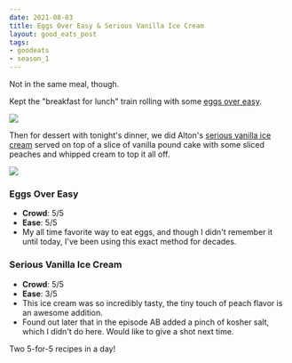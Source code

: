 ```yaml
---
date: 2021-08-03
title: Eggs Over Easy & Serious Vanilla Ice Cream
layout: good_eats_post
tags:
- goodeats
- season_1
---
```


Not in the same meal, though.

Kept the "breakfast for lunch" train rolling with some
[eggs over easy](https://www.foodnetwork.com/recipes/alton-brown/eggs-over-easy-recipe2-1938248).

<a href="https://photos.google.com/photo/AF1QipMmIvFgYYRCkpEXKQoRF58RlLeUagwIi5s5Joa9"><img src="https://lh3.googleusercontent.com/P34pd76ITw8Thpb3iXe8gpL7exsGNX_oEBEANY3Z4_iQe9EpSo0-GvjidX496RGXnjmBfk0dxwjnopNxfkQQvGJPIV3zJbtGIWh5JkcD3Jn3FNbVLk19hO_TL2fpe4akq41doWde_PjaDA0dBpMKpLi1DlO62P-XFbJrMw_GxATDZzLyJpQkuq70Cfh6fu-v6nTC39L81_QSnaq5JVfLazK74ZsIa-8xRlOUuONGdJisr0cFP1Vzu7mNMLpMp-oDiDyKZtO35226WQ41Ul3an3ZjClBTeE0zgiJz0C0WK5Q2xbsT0pkAVifSFcOZDHAIFDGZ_dkaUs0eVuBybUVpQeGFAXWv6BFKsrZixnZCy76NtFfDmaewfyDvdKRx942NgBGN64nnrHeWcJDr40jgoFz5V0Vs-qTWFTwI_UXAUPwuH5Tufcaxu5JXRQLRcW0IlNDxlGfn0vQSxaTm7xpLc20gSOOUHGVv9iZKr2jtX_HYLKEPLs_DXoKOUDncDCh_xN2WNhGjLVGAPK5SHPmKFjx3IGT52qf31B5R0j6OC6HLnbZ2JFojkqyi3UHnjZjN2teHe0d1_Gh-1w5IaJ45U2x2M1W-0S_GiQuyasmNsDizu6WVV3X1_emZN1t18YlHHO2AOeLEi9sSolgpGlDxjM5TCTX1H7vJpbEMqQL5qFC-jKhXC6GNCC7c1LLLOUGdRrTsdY9nIeqFmxkciIElgsLb=w300-no" /></a>

Then for dessert with tonight's dinner, we did Alton's
[serious vanilla ice cream](https://www.foodnetwork.com/recipes/alton-brown/serious-vanilla-ice-cream-recipe-1909819)
served on top of a slice of vanilla pound cake with some sliced peaches
and whipped cream to top it all off.

<a href="https://photos.google.com/photo/AF1QipP1cqx-q3NWk8H7UOuItmr7I4ip_OabT2dfo3ge"><img src="https://lh3.googleusercontent.com/jilHPO2vaOXTThpZOAVBv6unhip5vB4O3P_o56iuLOhudG3MAhj-CyghypqhKMoSQ7_stn5ugOcbI3EXs3_sgSoX0RpMhdf6VB0oS1KVXLQiC6XtbhZQQ9RAL3NCA_Eou5D6UzcFNF6D9ulQKHtsJdrV0zRXjcd924xDyqIOU_L4D5h9P-7Uh9D_tEz27yDLImvqQ9ILZAwLGXMQX1Dygrhp1bayRI4lFs85R36Qb3Vo7O_xocuUChLD9q0fUrDb69Pr_OAB20gwTm1jP9MgFcEwHy9cBIyC49Sjw4ByrFoK4csSHsFUv2Z4i3ko3B6vODR0IW2iicLIpgNAHj11gEP4tWA0kIslg4xGjaua6uuaVVDleU_1ypDW5nuuKaiBEMEZmC4xteeBiUej3RmyLWzJynXJiMSLqHkKum4sPzIqR_5bQsbtFR1JInCVTCm-w7pj6ghmJqt9HMXmehZjwNqkzz2HAF5MRB9GQdCmtFlduv-3g24jgk83uvjArSdPeJkGN4Qt2NKnF_xqcnvxZMdeg_boQAAr7lveQGsVCS7ucEj53UqCLVbOEtW-pY40v25ltibh9aZ1fGJzxZT1-0qOdJy0QW8eveOQhCX4ACUTEsIOzy-iXOd0svSGSNCS6r_dVtkQzvA_y6THRW9ySkureHwgejyXpq_sGNNWaJxO2ThI6U1yawcePt484E5_rPp18DFM9EJ3P76hUcRvOjy5=w300-no" /></a>

### Eggs Over Easy

* **Crowd**: 5/5
* **Ease**: 5/5
* My all time favorite way to eat eggs, and though I didn't remember it until today,
  I've been using this exact method for decades.

### Serious Vanilla Ice Cream

* **Crowd**: 5/5
* **Ease**: 3/5
* This ice cream was so incredibly tasty, the tiny touch of peach flavor is an
  awesome addition.
* Found out later that in the episode AB added a pinch of kosher salt, which I
  didn't do here. Would like to give a shot next time.

Two 5-for-5 recipes in a day!
